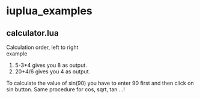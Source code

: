 # iuplua_examples
## calculator.lua
 
 Calculation order, left to right  
 example 
 1. 5-3*4 gives you 8 as output.
 2. 20+4/6 gives you 4 as output.
 
To calculate the value of sin(90) you have to enter 90 first and then click on sin button. 
Same procedure  for cos, sqrt, tan ...!
